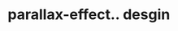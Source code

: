 # parallax-effect.. desgin                                                                                                                                                                                                                                                                                                                                                                                                                                                                     
